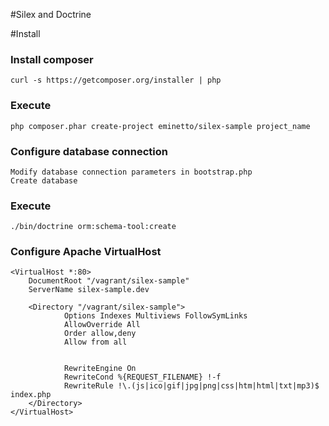 #Silex and Doctrine

#Install

### Install composer
	curl -s https://getcomposer.org/installer | php
### Execute

	php composer.phar create-project eminetto/silex-sample project_name

### Configure database connection
	Modify database connection parameters in bootstrap.php
	Create database
### Execute
	./bin/doctrine orm:schema-tool:create
	
### Configure Apache VirtualHost

	<VirtualHost *:80>
        DocumentRoot "/vagrant/silex-sample"
        ServerName silex-sample.dev

        <Directory "/vagrant/silex-sample">
                Options Indexes Multiviews FollowSymLinks
                AllowOverride All
                Order allow,deny
                Allow from all


                RewriteEngine On
                RewriteCond %{REQUEST_FILENAME} !-f
                RewriteRule !\.(js|ico|gif|jpg|png|css|htm|html|txt|mp3)$ index.php
        </Directory>
	</VirtualHost>
